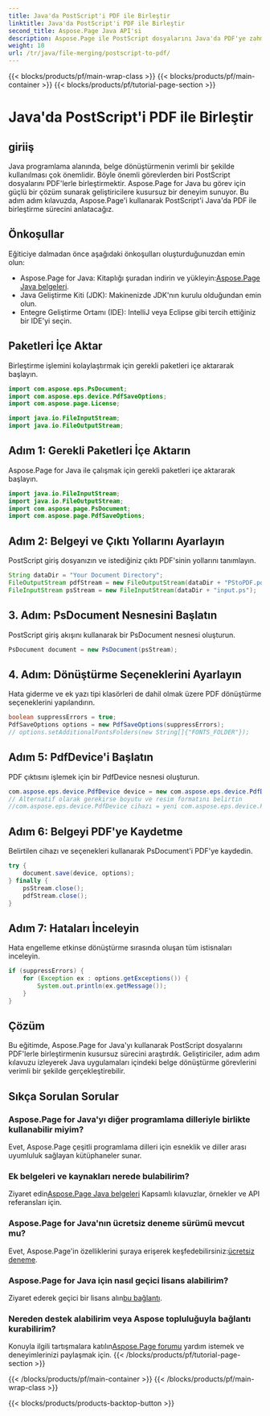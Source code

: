 ```yaml
---
title: Java'da PostScript'i PDF ile Birleştir
linktitle: Java'da PostScript'i PDF ile Birleştir
second_title: Aspose.Page Java API'si
description: Aspose.Page ile PostScript dosyalarını Java'da PDF'ye zahmetsizce birleştirin. Sorunsuz belge dönüşümü için kapsamlı eğitim, SSS ve kaynaklar.
weight: 10
url: /tr/java/file-merging/postscript-to-pdf/
---
```


{{< blocks/products/pf/main-wrap-class >}}
{{< blocks/products/pf/main-container >}}
{{< blocks/products/pf/tutorial-page-section >}}

# Java'da PostScript'i PDF ile Birleştir

## giriiş
Java programlama alanında, belge dönüştürmenin verimli bir şekilde kullanılması çok önemlidir. Böyle önemli görevlerden biri PostScript dosyalarını PDF'lerle birleştirmektir. Aspose.Page for Java bu görev için güçlü bir çözüm sunarak geliştiricilere kusursuz bir deneyim sunuyor. Bu adım adım kılavuzda, Aspose.Page'i kullanarak PostScript'i Java'da PDF ile birleştirme sürecini anlatacağız.
## Önkoşullar
Eğiticiye dalmadan önce aşağıdaki önkoşulları oluşturduğunuzdan emin olun:
-  Aspose.Page for Java: Kitaplığı şuradan indirin ve yükleyin:[Aspose.Page Java belgeleri](https://reference.aspose.com/page/java/).
- Java Geliştirme Kiti (JDK): Makinenizde JDK'nın kurulu olduğundan emin olun.
- Entegre Geliştirme Ortamı (IDE): IntelliJ veya Eclipse gibi tercih ettiğiniz bir IDE'yi seçin.
## Paketleri İçe Aktar
Birleştirme işlemini kolaylaştırmak için gerekli paketleri içe aktararak başlayın.
```java
import com.aspose.eps.PsDocument;
import com.aspose.eps.device.PdfSaveOptions;
import com.aspose.page.License;

import java.io.FileInputStream;
import java.io.FileOutputStream;
```
## Adım 1: Gerekli Paketleri İçe Aktarın
Aspose.Page for Java ile çalışmak için gerekli paketleri içe aktararak başlayın.
```java
import java.io.FileInputStream;
import java.io.FileOutputStream;
import com.aspose.page.PsDocument;
import com.aspose.page.PdfSaveOptions;
```
## Adım 2: Belgeyi ve Çıktı Yollarını Ayarlayın
PostScript giriş dosyanızın ve istediğiniz çıktı PDF'sinin yollarını tanımlayın.
```java
String dataDir = "Your Document Directory";
FileOutputStream pdfStream = new FileOutputStream(dataDir + "PStoPDF.pdf");
FileInputStream psStream = new FileInputStream(dataDir + "input.ps");
```
## 3. Adım: PsDocument Nesnesini Başlatın
PostScript giriş akışını kullanarak bir PsDocument nesnesi oluşturun.
```java
PsDocument document = new PsDocument(psStream);
```
## 4. Adım: Dönüştürme Seçeneklerini Ayarlayın
Hata giderme ve ek yazı tipi klasörleri de dahil olmak üzere PDF dönüştürme seçeneklerini yapılandırın.
```java
boolean suppressErrors = true;
PdfSaveOptions options = new PdfSaveOptions(suppressErrors);
// options.setAdditionalFontsFolders(new String[]{"FONTS_FOLDER"});
```
## Adım 5: PdfDevice'i Başlatın
PDF çıktısını işlemek için bir PdfDevice nesnesi oluşturun.
```java
com.aspose.eps.device.PdfDevice device = new com.aspose.eps.device.PdfDevice(pdfStream);
// Alternatif olarak gerekirse boyutu ve resim formatını belirtin
//com.aspose.eps.device.PdfDevice cihazı = yeni com.aspose.eps.device.PdfDevice(pdfStream, new Dimension(595, 842));
```
## Adım 6: Belgeyi PDF'ye Kaydetme
Belirtilen cihazı ve seçenekleri kullanarak PsDocument'i PDF'ye kaydedin.
```java
try {
    document.save(device, options);
} finally {
    psStream.close();
    pdfStream.close();
}
```
## Adım 7: Hataları İnceleyin
Hata engelleme etkinse dönüştürme sırasında oluşan tüm istisnaları inceleyin.
```java
if (suppressErrors) {
    for (Exception ex : options.getExceptions()) {
        System.out.println(ex.getMessage());
    }
}
```
## Çözüm
Bu eğitimde, Aspose.Page for Java'yı kullanarak PostScript dosyalarını PDF'lerle birleştirmenin kusursuz sürecini araştırdık. Geliştiriciler, adım adım kılavuzu izleyerek Java uygulamaları içindeki belge dönüştürme görevlerini verimli bir şekilde gerçekleştirebilir.
## Sıkça Sorulan Sorular
### Aspose.Page for Java'yı diğer programlama dilleriyle birlikte kullanabilir miyim?
Evet, Aspose.Page çeşitli programlama dilleri için esneklik ve diller arası uyumluluk sağlayan kütüphaneler sunar.
### Ek belgeleri ve kaynakları nerede bulabilirim?
 Ziyaret edin[Aspose.Page Java belgeleri](https://reference.aspose.com/page/java/) Kapsamlı kılavuzlar, örnekler ve API referansları için.
### Aspose.Page for Java'nın ücretsiz deneme sürümü mevcut mu?
 Evet, Aspose.Page'in özelliklerini şuraya erişerek keşfedebilirsiniz:[ücretsiz deneme](https://releases.aspose.com/).
### Aspose.Page for Java için nasıl geçici lisans alabilirim?
 Ziyaret ederek geçici bir lisans alın[bu bağlantı](https://purchase.aspose.com/temporary-license/).
### Nereden destek alabilirim veya Aspose topluluğuyla bağlantı kurabilirim?
 Konuyla ilgili tartışmalara katılın[Aspose.Page forumu](https://forum.aspose.com/c/page/39) yardım istemek ve deneyimlerinizi paylaşmak için.
{{< /blocks/products/pf/tutorial-page-section >}}

{{< /blocks/products/pf/main-container >}}
{{< /blocks/products/pf/main-wrap-class >}}

{{< blocks/products/products-backtop-button >}}
